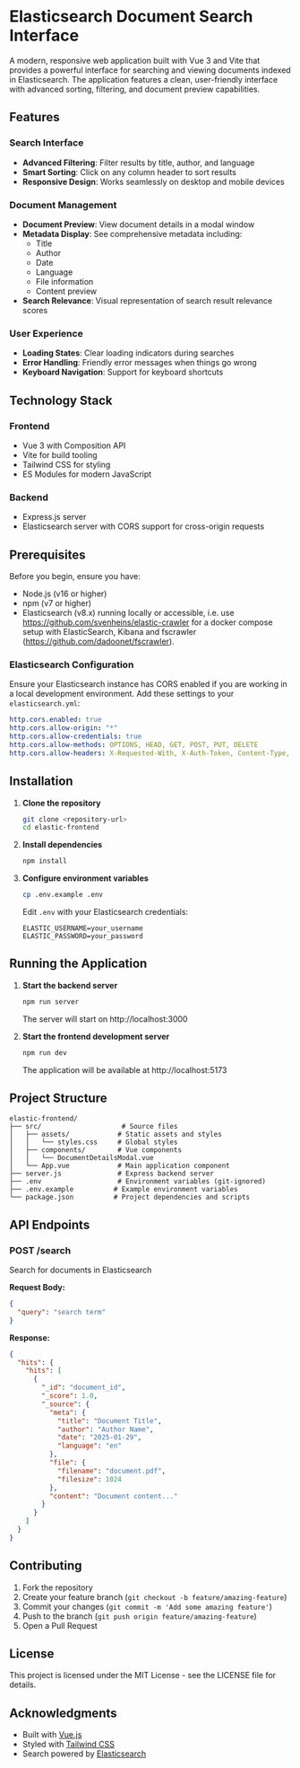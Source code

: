 # Elasticsearch Document Search Interface

A modern, responsive web application built with Vue 3 and Vite that provides a powerful interface for searching and viewing documents indexed in Elasticsearch. The application features a clean, user-friendly interface with advanced sorting, filtering, and document preview capabilities.

## Features

### Search Interface
- **Advanced Filtering**: Filter results by title, author, and language
- **Smart Sorting**: Click on any column header to sort results
- **Responsive Design**: Works seamlessly on desktop and mobile devices

### Document Management
- **Document Preview**: View document details in a modal window
- **Metadata Display**: See comprehensive metadata including:
  - Title
  - Author
  - Date
  - Language
  - File information
  - Content preview
- **Search Relevance**: Visual representation of search result relevance scores

### User Experience
- **Loading States**: Clear loading indicators during searches
- **Error Handling**: Friendly error messages when things go wrong
- **Keyboard Navigation**: Support for keyboard shortcuts

## Technology Stack

### Frontend
- Vue 3 with Composition API
- Vite for build tooling
- Tailwind CSS for styling
- ES Modules for modern JavaScript

### Backend
- Express.js server
- Elasticsearch server with CORS support for cross-origin requests

## Prerequisites

Before you begin, ensure you have:
- Node.js (v16 or higher)
- npm (v7 or higher)
- Elasticsearch (v8.x) running locally or accessible, i.e. use https://github.com/svenheins/elastic-crawler for a docker compose setup with ElasticSearch, Kibana and fscrawler (https://github.com/dadoonet/fscrawler). 

### Elasticsearch Configuration

Ensure your Elasticsearch instance has CORS enabled if you are working in a local development environment. Add these settings to your `elasticsearch.yml`:

```yaml
http.cors.enabled: true
http.cors.allow-origin: "*"
http.cors.allow-credentials: true
http.cors.allow-methods: OPTIONS, HEAD, GET, POST, PUT, DELETE
http.cors.allow-headers: X-Requested-With, X-Auth-Token, Content-Type, Content-Length, Authorization, Access-Control-Allow-Headers, Accept, x-elastic-client-meta
```

## Installation

1. **Clone the repository**
   ```bash
   git clone <repository-url>
   cd elastic-frontend
   ```

2. **Install dependencies**
   ```bash
   npm install
   ```

3. **Configure environment variables**
   ```bash
   cp .env.example .env
   ```
   Edit `.env` with your Elasticsearch credentials:
   ```
   ELASTIC_USERNAME=your_username
   ELASTIC_PASSWORD=your_password
   ```

## Running the Application

1. **Start the backend server**
   ```bash
   npm run server
   ```
   The server will start on http://localhost:3000

2. **Start the frontend development server**
   ```bash
   npm run dev
   ```
   The application will be available at http://localhost:5173

## Project Structure

```
elastic-frontend/
├── src/                    # Source files
│   ├── assets/            # Static assets and styles
│   │   └── styles.css     # Global styles
│   ├── components/        # Vue components
│   │   └── DocumentDetailsModal.vue
│   └── App.vue            # Main application component
├── server.js              # Express backend server
├── .env                   # Environment variables (git-ignored)
├── .env.example          # Example environment variables
└── package.json          # Project dependencies and scripts
```

## API Endpoints

### POST /search
Search for documents in Elasticsearch

**Request Body:**
```json
{
  "query": "search term"
}
```

**Response:**
```json
{
  "hits": {
    "hits": [
      {
        "_id": "document_id",
        "_score": 1.0,
        "_source": {
          "meta": {
            "title": "Document Title",
            "author": "Author Name",
            "date": "2025-01-29",
            "language": "en"
          },
          "file": {
            "filename": "document.pdf",
            "filesize": 1024
          },
          "content": "Document content..."
        }
      }
    ]
  }
}
```

## Contributing

1. Fork the repository
2. Create your feature branch (`git checkout -b feature/amazing-feature`)
3. Commit your changes (`git commit -m 'Add some amazing feature'`)
4. Push to the branch (`git push origin feature/amazing-feature`)
5. Open a Pull Request

## License

This project is licensed under the MIT License - see the LICENSE file for details.

## Acknowledgments

- Built with [Vue.js](https://vuejs.org/)
- Styled with [Tailwind CSS](https://tailwindcss.com/)
- Search powered by [Elasticsearch](https://www.elastic.co/)